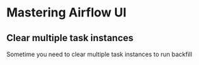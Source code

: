 # Mastering Airflow UI

## Clear multiple task instances

Sometime you need to clear multiple task instances to run backfill
